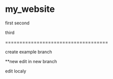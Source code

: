 # my_website

first
second

third

====================================

create example branch

**new edit
in new branch


edit localy
